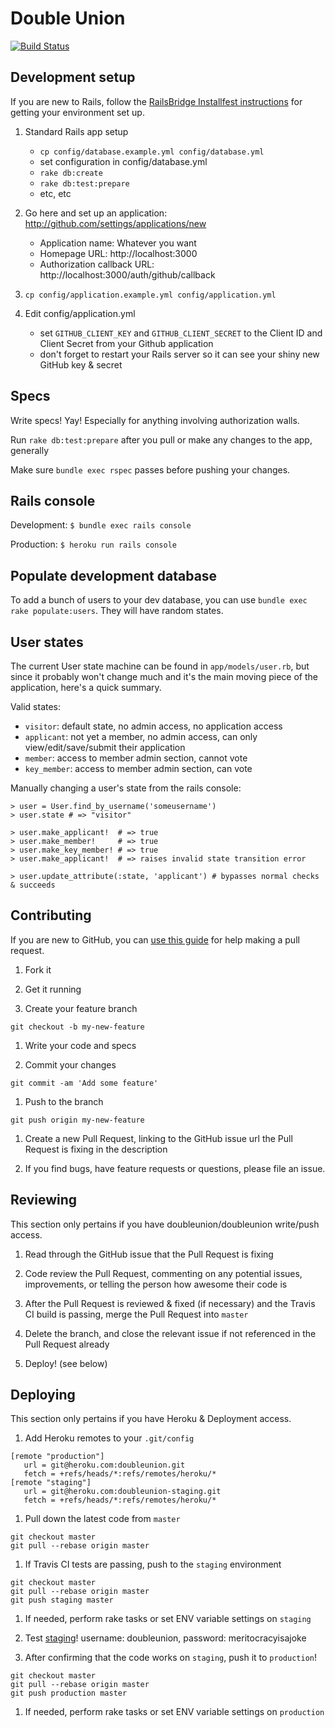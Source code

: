 # Double Union
[![Build Status](https://magnum.travis-ci.com/doubleunion/doubleunion.png?token=c7mAxBaDB8Dq7B1Hxwxj&branch=master)](https://magnum.travis-ci.com/doubleunion/doubleunion)
## Development setup

If you are new to Rails, follow the [RailsBridge Installfest instructions](http://installfest.railsbridge.org/installfest/) for getting your environment set up.

1. Standard Rails app setup
    * `cp config/database.example.yml config/database.yml`
    * set configuration in config/database.yml
    * `rake db:create`
    * `rake db:test:prepare`
    * etc, etc

1. Go here and set up an application: http://github.com/settings/applications/new
    * Application name: Whatever you want
    * Homepage URL: http://localhost:3000
    * Authorization callback URL: http://localhost:3000/auth/github/callback

1. `cp config/application.example.yml config/application.yml`

1. Edit config/application.yml
    * set `GITHUB_CLIENT_KEY` and `GITHUB_CLIENT_SECRET` to the Client ID and
      Client Secret from your Github application
    * don't forget to restart your Rails server so it can see your shiny new GitHub key & secret

## Specs

Write specs! Yay! Especially for anything involving authorization walls.

Run `rake db:test:prepare` after you pull or make any changes to the app, generally

Make sure `bundle exec rspec` passes before pushing your changes.

## Rails console

Development: `$ bundle exec rails console`

Production: `$ heroku run rails console`

## Populate development database

To add a bunch of users to your dev database, you can use `bundle exec rake
populate:users`. They will have random states.

## User states

The current User state machine can be found in `app/models/user.rb`, but since
it probably won't change much and it's the main moving piece of the
application, here's a quick summary.

Valid states:

* `visitor`: default state, no admin access, no application access
* `applicant`: not yet a member, no admin access, can only
  view/edit/save/submit their application
* `member`: access to member admin section, cannot vote
* `key_member`: access to member admin section, can vote

Manually changing a user's state from the rails console:
```
> user = User.find_by_username('someusername')
> user.state # => "visitor"

> user.make_applicant!  # => true
> user.make_member!     # => true
> user.make_key_member! # => true
> user.make_applicant!  # => raises invalid state transition error

> user.update_attribute(:state, 'applicant') # bypasses normal checks & succeeds
```

## Contributing

If you are new to GitHub, you can [use this guide](http://installfest.railsbridge.org/installfest/) for help making a pull request.

1. Fork it

1. Get it running

1. Create your feature branch

  ```
  git checkout -b my-new-feature
  ```

1. Write your code and specs

1. Commit your changes

  ```
  git commit -am 'Add some feature'
  ```

1. Push to the branch

  ```
  git push origin my-new-feature
  ```

1. Create a new Pull Request, linking to the GitHub issue url the Pull Request is fixing in the description

1. If you find bugs, have feature requests or questions, please file an issue.


## Reviewing

This section only pertains if you have doubleunion/doubleunion write/push access.

1. Read through the GitHub issue that the Pull Request is fixing

1. Code review the Pull Request, commenting on any potential issues, improvements, or telling the person how awesome their code is

1. After the Pull Request is reviewed & fixed (if necessary) and the Travis CI build is passing, merge the Pull Request into `master`

1. Delete the branch, and close the relevant issue if not referenced in the Pull Request already

1. Deploy! (see below)


## Deploying

This section only pertains if you have Heroku & Deployment access.

1. Add Heroku remotes to your `.git/config`

  ```
  [remote "production"]
     url = git@heroku.com:doubleunion.git
     fetch = +refs/heads/*:refs/remotes/heroku/*
  [remote "staging"]
     url = git@heroku.com:doubleunion-staging.git
     fetch = +refs/heads/*:refs/remotes/heroku/*
  ```

1. Pull down the latest code from `master`

  ```
  git checkout master
  git pull --rebase origin master
  ```

1. If Travis CI tests are passing, push to the `staging` environment

  ```
  git checkout master
  git pull --rebase origin master
  git push staging master
  ```

1. If needed, perform rake tasks or set ENV variable settings on `staging`

1. Test [staging](http://doubleunion-staging.herokuapp.com/)! username: doubleunion, password: meritocracyisajoke

1. After confirming that the code works on `staging`, push it to `production`!

  ```
  git checkout master
  git pull --rebase origin master
  git push production master
  ```

1. If needed, perform rake tasks or set ENV variable settings on `production`
